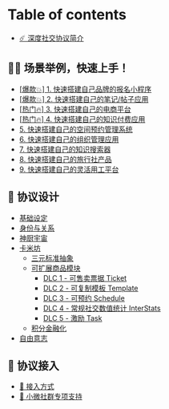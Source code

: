 # Table of contents

* [☄️ 深度社交协议简介](README.md)

## 🏊‍♂️ 场景举例，快速上手！ <a href="#examples" id="examples"></a>

* [\[爆款💥\] 1. 快速搭建自己品牌的报名小程序](examples/bao-kuan-1.-kuai-su-da-jian-zi-ji-pin-pai-de-bao-ming-xiao-cheng-xu.md)
* [\[爆款💥\] 2. 快速搭建自己的笔记/帖子应用](examples/bao-kuan-2.-kuai-su-da-jian-zi-ji-de-bi-ji-tie-zi-ying-yong.md)
* [\[热门🔥\] 3. 快速搭建自己的电商平台](examples/re-men-3.-kuai-su-da-jian-zi-ji-de-dian-shang-ping-tai.md)
* [\[热门🔥\] 4. 快速搭建自己的知识付费应用](examples/re-men-4.-kuai-su-da-jian-zi-ji-de-zhi-shi-fu-fei-ying-yong.md)
* [5. 快速搭建自己的空间预约管理系统](examples/5.-kuai-su-da-jian-zi-ji-de-kong-jian-yu-yue-guan-li-xi-tong.md)
* [6. 快速搭建自己的组织管理应用](examples/6.-kuai-su-da-jian-zi-ji-de-zu-zhi-guan-li-ying-yong.md)
* [7. 快速搭建自己的知识搜索器](examples/7.-kuai-su-da-jian-zi-ji-de-zhi-shi-sou-suo-qi.md)
* [8. 快速搭建自己的旅行社产品](examples/8.-kuai-su-da-jian-zi-ji-de-lv-hang-she-chan-pin.md)
* [9. 快速搭建自己的灵活用工平台](examples/9.-kuai-su-da-jian-zi-ji-de-ling-huo-yong-gong-ping-tai.md)

## 🍮 协议设计 <a href="#designs" id="designs"></a>

* [基础设定](designs/ji-chu-she-ding.md)
* [身份与关系](designs/shen-fen-yu-guan-xi.md)
* [神厨宇宙](designs/shen-chu-yu-zhou.md)
* [卡米坊](designs/ka-mi-fang/README.md)
  * [三元标准抽象](designs/ka-mi-fang/san-yuan-biao-zhun-chou-xiang.md)
  * [可扩展商品模块](designs/ka-mi-fang/ke-kuo-zhan-shang-pin-mo-kuai/README.md)
    * [DLC 1 - 可售卖票据 Ticket](designs/ka-mi-fang/ke-kuo-zhan-shang-pin-mo-kuai/dlc-1-ke-shou-mai-piao-ju-ticket.md)
    * [DLC 2 - 可复制模板 Template](designs/ka-mi-fang/ke-kuo-zhan-shang-pin-mo-kuai/dlc-2-ke-fu-zhi-mu-ban-template.md)
    * [DLC 3 - 可预约 Schedule](designs/ka-mi-fang/ke-kuo-zhan-shang-pin-mo-kuai/dlc-3-ke-yu-yue-schedule.md)
    * [DLC 4 - 常规社交数值统计 InterStats](designs/ka-mi-fang/ke-kuo-zhan-shang-pin-mo-kuai/dlc-4-chang-gui-she-jiao-shu-zhi-tong-ji-interstats.md)
    * [DLC 5 - 激励 Task](designs/ka-mi-fang/ke-kuo-zhan-shang-pin-mo-kuai/dlc-5-ji-li-task.md)
  * [积分金融化](designs/ka-mi-fang/ji-fen-jin-rong-hua.md)
* [自由意志](designs/zi-you-yi-zhi.md)

## 🦊 协议接入 <a href="#integrations" id="integrations"></a>

* [🎹 接入方式](integrations/jie-ru-fang-shi.md)
* [🦸 小微社群专项支持](integrations/xiao-wei-she-qun-zhuan-xiang-zhi-chi.md)
